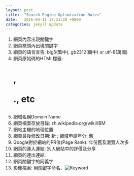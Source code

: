 ```yaml
---
layout: post
title:  "Search Engine Optimization Notes"
date:   2016-04-11 17:21:28 +0800
categories: jekyll update
---
```

1. 網頁內容出現關鍵字
2. 網頁標頭<HEAD>內出現關鍵字
3. 網頁的語言宣告: big5(繁中), gb2312(簡中) or utf-8(萬國)
4. 網頁原始碼的HTML標籤: <h1>, <p> ., etc
5. 網域名稱Domain Name
6. 網頁檔案存放目錄: zh.wikipedia.org/wiki/<bold>IBM</bold>
7. 網站主機的地理位置
8. 網頁最後修改日期: 新 ; 網域申請年分: 舊
9. Google對於網站的PR值(Page Rank): 年份舊及瀏覽人次多
10. 網頁的連入連結: 別人網站中的評價及分享
11. 網頁的連出連結:
12. 網頁關鍵字的同義字
13. 影像檔案: 用關鍵字命名、<img src="Keyword.jpg" alt="Keyword">
